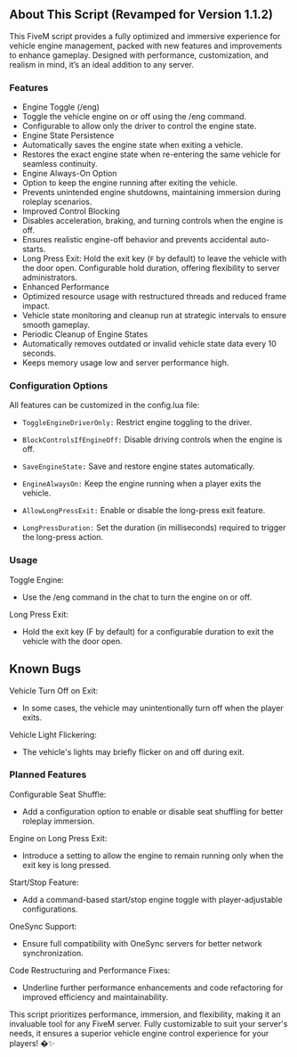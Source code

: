 ## About This Script (Revamped for Version 1.1.2)
This FiveM script provides a fully optimized and immersive experience for vehicle engine management, packed with new features and improvements to enhance gameplay. Designed with performance, customization, and realism in mind, it’s an ideal addition to any server.

### Features
- Engine Toggle (/eng)
- Toggle the vehicle engine on or off using the /eng command.
- Configurable to allow only the driver to control the engine state.
- Engine State Persistence
- Automatically saves the engine state when exiting a vehicle.
- Restores the exact engine state when re-entering the same vehicle for seamless continuity.
- Engine Always-On Option
- Option to keep the engine running after exiting the vehicle.
- Prevents unintended engine shutdowns, maintaining immersion during roleplay scenarios.
- Improved Control Blocking
- Disables acceleration, braking, and turning controls when the engine is off.
- Ensures realistic engine-off behavior and prevents accidental auto-starts.
- Long Press Exit: Hold the exit key (`F` by default) to leave the vehicle with the door open. Configurable hold duration, offering flexibility to server administrators.
- Enhanced Performance
- Optimized resource usage with restructured threads and reduced frame impact.
- Vehicle state monitoring and cleanup run at strategic intervals to ensure smooth gameplay.
- Periodic Cleanup of Engine States
- Automatically removes outdated or invalid vehicle state data every 10 seconds.
- Keeps memory usage low and server performance high.

### Configuration Options
All features can be customized in the config.lua file:

- `ToggleEngineDriverOnly:` Restrict engine toggling to the driver.

- `BlockControlsIfEngineOff:` Disable driving controls when the engine is off.

- `SaveEngineState:` Save and restore engine states automatically.

- `EngineAlwaysOn:` Keep the engine running when a player exits the vehicle.

- `AllowLongPressExit:` Enable or disable the long-press exit feature.

- `LongPressDuration:` Set the duration (in milliseconds) required to trigger the long-press action.

### Usage

Toggle Engine:
- Use the /eng command in the chat to turn the engine on or off.

Long Press Exit:
- Hold the exit key (F by default) for a configurable duration to exit the vehicle with the door open.

## Known Bugs
Vehicle Turn Off on Exit:
- In some cases, the vehicle may unintentionally turn off when the player exits.
  
Vehicle Light Flickering:
- The vehicle's lights may briefly flicker on and off during exit.

### Planned Features

Configurable Seat Shuffle:
- Add a configuration option to enable or disable seat shuffling for better roleplay immersion.

Engine on Long Press Exit:
- Introduce a setting to allow the engine to remain running only when the exit key is long pressed.

Start/Stop Feature:
- Add a command-based start/stop engine toggle with player-adjustable configurations.

OneSync Support:
- Ensure full compatibility with OneSync servers for better network synchronization.

Code Restructuring and Performance Fixes:
- Underline further performance enhancements and code refactoring for improved efficiency and maintainability.


This script prioritizes performance, immersion, and flexibility, making it an invaluable tool for any FiveM server. Fully customizable to suit your server's needs, it ensures a superior vehicle engine control experience for your players! �✨
